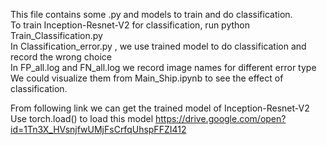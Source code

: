 This file contains some .py and models to train and do classification.  
To train Inception-Resnet-V2 for classification, run python Train_Classification.py   
In Classification_error.py , we use trained model to do classification and record the wrong choice  
In FP_all.log and FN_all.log we record image names for different error type  
We could visualize them from Main_Ship.ipynb to see the effect of classification.  

From following link we can get the trained model of Inception-Resnet-V2
Use torch.load() to load this model
https://drive.google.com/open?id=1Tn3X_HVsnjfwUMjFsCrfqUhspFFZI412

